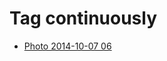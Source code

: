 <!--
title: Tag continuously
date: 2020-06-28T14:49:39.797Z
tags:
-->
# Tag continuously

 * [Photo 2014-10-07 06](99386746937.md)